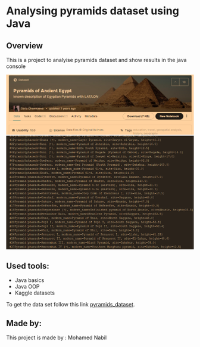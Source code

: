 # Analysing pyramids dataset using Java

## Overview
This is a project to analyise pyramids dataset and show results in the java console 


![Image](files/1.png)
![Image](files/2.png)


## Used tools:

* Java basics
* Java OOP
* Kaggle datasets


To get the data set follow this link  [pyramids_dataset](https://www.kaggle.com/lsind18/egyptianpyramids).


## Made by:

This project is made by : Mohamed Nabil